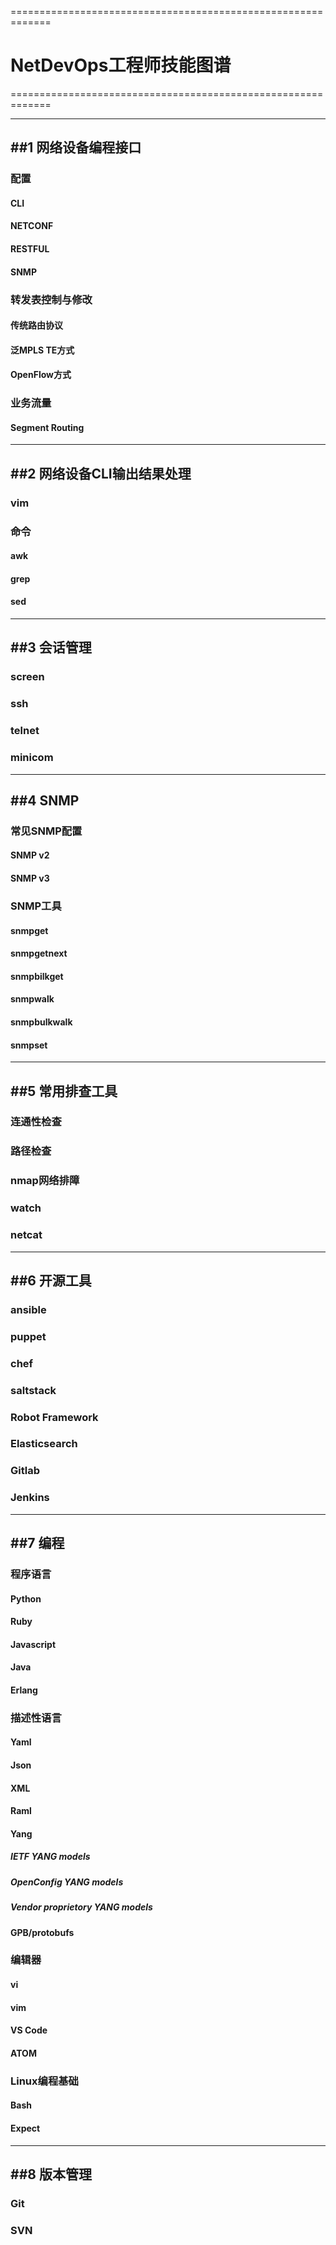 
=============================================================
# NetDevOps工程师技能图谱
=============================================================



-------------------------------------------------------------
##1 网络设备编程接口
-------------------------------------------------------------


### 配置
#### CLI
#### NETCONF
#### RESTFUL
#### SNMP

### 转发表控制与修改
#### 传统路由协议
#### 泛MPLS TE方式
#### OpenFlow方式

### 业务流量
#### Segment Routing


-------------------------------------------------------------
##2 网络设备CLI输出结果处理
-------------------------------------------------------------


### vim

### 命令

#### awk
#### grep
#### sed


-------------------------------------------------------------
##3 会话管理
-------------------------------------------------------------

### screen

### ssh

### telnet

### minicom


-------------------------------------------------------------
##4 SNMP
-------------------------------------------------------------


### 常见SNMP配置
#### SNMP v2
#### SNMP v3

### SNMP工具
#### snmpget
#### snmpgetnext
#### snmpbilkget
#### snmpwalk
#### snmpbulkwalk
#### snmpset


-------------------------------------------------------------
##5 常用排查工具
-------------------------------------------------------------


### 连通性检查

### 路径检查

### nmap网络排障

### watch

### netcat


-------------------------------------------------------------
##6 开源工具
-------------------------------------------------------------


### ansible

### puppet

### chef

### saltstack

### Robot Framework

### Elasticsearch

### Gitlab

### Jenkins

-------------------------------------------------------------
##7 编程
-------------------------------------------------------------


### 程序语言

#### Python
#### Ruby
#### Javascript
#### Java
#### Erlang

### 描述性语言
#### Yaml
#### Json
#### XML
#### Raml
#### Yang
##### IETF YANG models
##### OpenConfig YANG models
##### Vendor proprietory YANG models
#### GPB/protobufs

### 编辑器
#### vi
#### vim
#### VS Code
#### ATOM

### Linux编程基础
#### Bash
#### Expect


-------------------------------------------------------------
##8 版本管理
-------------------------------------------------------------


### Git

### SVN